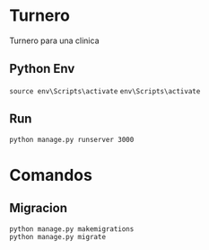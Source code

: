 # Turnero
Turnero para una clinica

## Python Env
```source env\Scripts\activate```
```env\Scripts\activate```

## Run
```python manage.py runserver 3000```

# Comandos
## Migracion
```
python manage.py makemigrations
python manage.py migrate
```